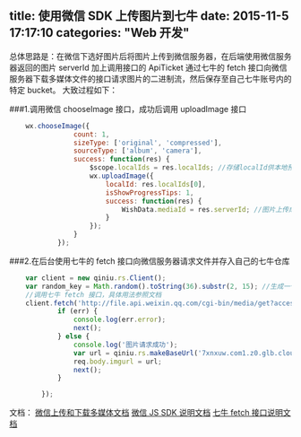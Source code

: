 ﻿title: 使用微信 SDK 上传图片到七牛
date: 2015-11-5 17:17:10
categories: "Web 开发"
---
总体思路是：在微信下选好图片后将图片上传到微信服务器，在后端使用微信服务器返回的图片 serverId 加上调用接口的 ApiTicket 通过七牛的 fetch 接口向微信服务器下载多媒体文件的接口请求图片的二进制流，然后保存至自己七牛账号内的特定 bucket。 
大致过程如下：
<!-- more -->
###1.调用微信 chooseImage 接口，成功后调用 uploadImage 接口
```javascript
	wx.chooseImage({
                count: 1,
                sizeType: ['original', 'compressed'],
                sourceType: ['album', 'camera'],
                success: function(res) {
                    $scope.localIds = res.localIds; //存储localId供本地预览
                    wx.uploadImage({
                        localId: res.localIds[0],
                        isShowProgressTips: 1,
                        success: function(res) {
                            WishData.mediaId = res.serverId; //图片上传成功后保存serverId然后发给后台，让后台根据serverId去微信服务器下载对应的图片
                        }
                    });
                }
            });
```

###2.在后台使用七牛的 fetch 接口向微信服务器请求文件并存入自己的七牛仓库
```javascript
	var client = new qiniu.rs.Client();
	var random_key = Math.random().toString(36).substr(2, 15); //生成一个随机字符串来给图片命名
	//调用七牛 fetch 接口，具体用法参照文档
	client.fetch('http://file.api.weixin.qq.com/cgi-bin/media/get?access_token=' + req.session.apptoken + '&media_id=' + req.body.mediaId, 'gdutgirl', random_key, function(err, ret) {
            if (err) {
                console.log(err.error);
                next();
            } else {
                console.log('图片请求成功');
                var url = qiniu.rs.makeBaseUrl('7xnxuw.com1.z0.glb.clouddn.com', random_key); //生成图片的可访问url
                req.body.imgurl = url;
                next();
            }

        });
```

文档：
[微信上传和下载多媒体文档][1]
[微信 JS SDK 说明文档][2]
[七牛 fetch 接口说明文档][3]


  [1]: http://mp.weixin.qq.com/wiki/12/58bfcfabbd501c7cd77c19bd9cfa8354.html
  [2]: http://mp.weixin.qq.com/wiki/7/aaa137b55fb2e0456bf8dd9148dd613f.html#.E4.B8.8A.E4.BC.A0.E5.9B.BE.E7.89.87.E6.8E.A5.E5.8F.A3
  [3]: http://developer.qiniu.com/docs/v6/api/reference/rs/fetch.html